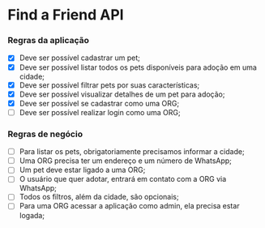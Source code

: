 # Find a Friend API
### Regras da aplicação

- [x] Deve ser possível cadastrar um pet;
- [x] Deve ser possível listar todos os pets disponíveis para adoção em uma cidade;
- [x] Deve ser possível filtrar pets por suas características;
- [x] Deve ser possível visualizar detalhes de um pet para adoção;
- [x] Deve ser possível se cadastrar como uma ORG;
- [ ] Deve ser possível realizar login como uma ORG;

### Regras de negócio

- [ ] Para listar os pets, obrigatoriamente precisamos informar a cidade;
- [ ] Uma ORG precisa ter um endereço e um número de WhatsApp;
- [ ] Um pet deve estar ligado a uma ORG;
- [ ] O usuário que quer adotar, entrará em contato com a ORG via WhatsApp;
- [ ] Todos os filtros, além da cidade, são opcionais;
- [ ] Para uma ORG acessar a aplicação como admin, ela precisa estar logada;